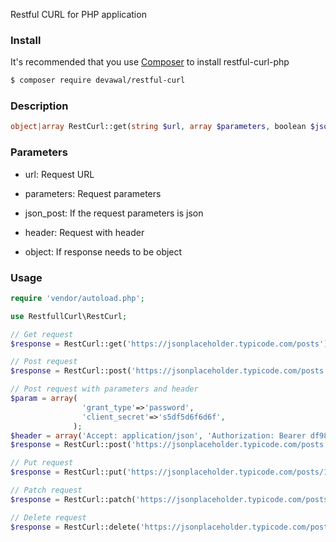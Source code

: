 Restful CURL for PHP application

### Install

It's recommended that you use [Composer](https://getcomposer.org/) to install restful-curl-php

```bash
$ composer require devawal/restful-curl
```

### Description

```php
object|array RestCurl::get(string $url, array $parameters, boolean $json_post, array $header, boolean $object)
```

### Parameters

* url: Request URL
    
* parameters: Request parameters
    
* json_post: If the request parameters is json
    
* header: Request with header
    
* object: If response needs to be object

### Usage

```php
require 'vendor/autoload.php';

use RestfullCurl\RestCurl;

// Get request
$response = RestCurl::get('https://jsonplaceholder.typicode.com/posts');

// Post request
$response = RestCurl::post('https://jsonplaceholder.typicode.com/posts');

// Post request with parameters and header
$param = array(
                'grant_type'=>'password', 
                'client_secret'=>'s5df5d6f6d6f', 
              );
$header = array('Accept: application/json', 'Authorization: Bearer df98df665df6d8f8');
$response = RestCurl::post('https://jsonplaceholder.typicode.com/posts', $parameters, true, $header);

// Put request
$response = RestCurl::put('https://jsonplaceholder.typicode.com/posts/1');

// Patch request
$response = RestCurl::patch('https://jsonplaceholder.typicode.com/posts/1');

// Delete request
$response = RestCurl::delete('https://jsonplaceholder.typicode.com/posts/1');
```
